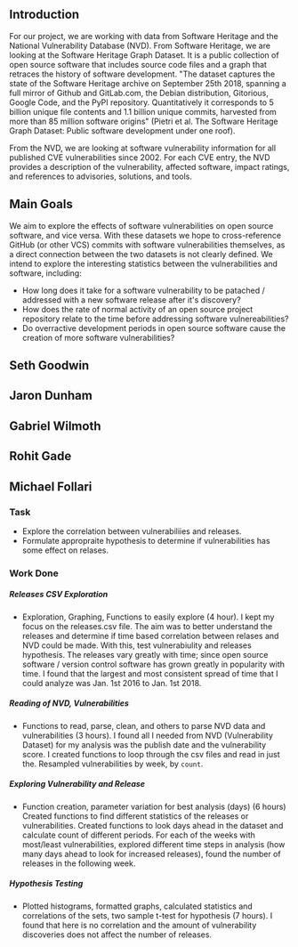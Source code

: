 
## Introduction

For our project, we are working with data from Software Heritage and the National Vulnerability 
Database (NVD). From Software Heritage, we are looking at the Software Heritage Graph Dataset. It is a public collection of open source software that 
includes source code files and a graph that retraces the history of software development. "The dataset captures the state of 
the Software Heritage archive on September 25th 2018, spanning a full mirror of Github and GitLab.com, the Debian 
distribution, Gitorious, Google Code, and the PyPI repository. Quantitatively it corresponds to 5 billion unique file contents 
and 1.1 billion unique commits, harvested from more than 85 million software origins" (Pietri et al. The Software Heritage 
Graph Dataset: Public software development under one roof).

From the NVD, we are looking at software vulnerability information for all published CVE vulnerabilities since 2002. For each 
CVE entry, the NVD provides a description of the vulnerability, affected software, impact ratings, and references to 
advisories, solutions, and tools.


## Main Goals

We aim to explore the effects of software vulnerabilities on open source software, and vice versa.
With these datasets we hope to cross-reference GitHub (or other VCS) commits with software vulnerabilities themselves, as a direct connection between the two datasets is not clearly defined.
We intend to explore the interesting statistics between the vulnerabilities and software, including:
- How long does it take for a software vulnerability to be patached / addressed with a new software release after it's discovery?
- How does the rate of normal activity of an open source project repository relate to the time before addressing software vulnereabilities?
- Do overractive development periods in open source software cause the creation of more software vulnerabilities?


## Seth Goodwin

## Jaron Dunham 

## Gabriel Wilmoth

## Rohit Gade

## Michael Follari
### Task
- Explore the correlation between vulnerabiliies and releases.
- Formulate appropraite hypothesis to determine if vulnerabilities has some effect on relases.

### Work Done 

##### Releases CSV Exploration
- Exploration, Graphing, Functions to easily explore (4 hour).
I kept my focus on the releases.csv file. The aim was to better understand the releases and determine if time based correlation between relases and NVD could be made. With this, test vulnerabiulity and releases hypothesis.
The releases vary greatly with time; since open source software / version control software has grown greatly in popularity with time. I found that the largest and most consistent spread of time that I could analyze was Jan. 1st 2016 to Jan. 1st 2018.

##### Reading of NVD, Vulnerabilities
- Functions to read, parse, clean, and others to parse NVD data and vulnerabilities (3 hours).
I found all I needed from NVD (Vulnerability Dataset) for my analysis was the publish date and the vulnerability score. I created functions to loop through the csv files and read in just the. Resampled vulnerabilities by week, by `count`.

##### Exploring Vulnerability and Release
- Function creation, parameter variation for best analysis (days) (6 hours)
Created functions to find different statistics of the releases or vulnerabilities. Created functions to look days ahead in the dataset and calculate count of different periods. For each of the weeks with most/least vulnerabilities, explored different time steps in analysis (how many days ahead to look for increased releases), found the number of releases in the following week.

##### Hypothesis Testing
- Plotted histograms, formatted graphs, calculated statistics and correlations of the sets, two sample t-test for hypothesis (7 hours).
I found that here is no correlation and the amount of vulnerability discoveries does not affect the number of releases.



